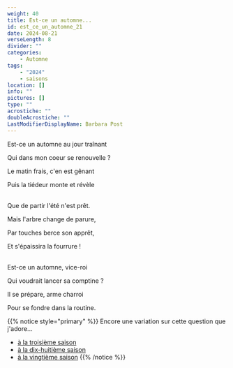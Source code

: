 ```yaml
---
weight: 40
title: Est-ce un automne...
id: est_ce_un_automne_21
date: 2024-08-21
verseLength: 8
divider: ""
categories:
    - Automne
tags:
    - "2024"
    - saisons
location: []
info: ""
pictures: []
type: ""
acrostiche: ""
doubleAcrostiche: ""
LastModifierDisplayName: Barbara Post
---
```

Est-ce un automne au jour traînant

Qui dans mon coeur se renouvelle ?

Le matin frais, c'en est gênant

Puis la tiédeur monte et révèle

 \
Que de partir l'été n'est prêt.

Mais l'arbre change de parure,

Par touches berce son apprêt,

Et s'épaissira la fourrure !

 \
Est-ce un automne, vice-roi

Qui voudrait lancer sa comptine ?

Il se prépare, arme charroi

Pour se fondre dans la routine.

<!-- FM:Snippet:Start data:{"id":"_simpleNotice","fields":[{"name":"content","value":""}]} -->
{{% notice style="primary" %}}
Encore une variation sur cette question que j'adore...

- [à la troisième saison](../3_troisieme_saison/est_ce_un_automne)
- [à la dix-huitième saison](../18_dix_huitieme_saison/saisons)
- [à la vingtième saison](../20_vingtieme_saison/l_ete_glacial)
{{% /notice %}}
<!-- FM:Snippet:End -->